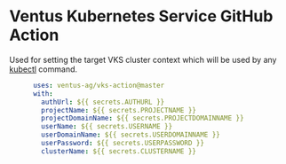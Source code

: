 # Ventus Kubernetes Service GitHub Action

Used for setting the target VKS cluster context which will be used by any [kubectl](https://kubernetes.io/docs/reference/kubectl/overview/) command.

```yaml
      uses: ventus-ag/vks-action@master
      with: 
        authUrl: ${{ secrets.AUTHURL }}
        projectName: ${{ secrets.PROJECTNAME }}
        projectDomainName: ${{ secrets.PROJECTDOMAINNAME }}
        userName: ${{ secrets.USERNAME }}
        userDomainName: ${{ secrets.USERDOMAINNAME }}
        userPassword: ${{ secrets.USERPASSWORD }}
        clusterName: ${{ secrets.CLUSTERNAME }}
```
